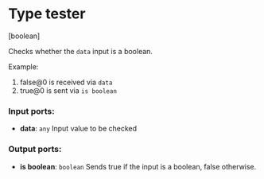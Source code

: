 # Type tester

[boolean]

Checks whether the `data` input is a boolean.

Example:

1.  false@0 is received via `data`
2. true@0 is sent via `is boolean`

### Input ports:

* __data__: `any`
    Input value to be checked



### Output ports:

* __is boolean__: `boolean`
    Sends true if the input is a boolean, false otherwise.



